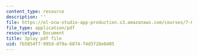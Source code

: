 ```yaml
---
content_type: resource
description: ''
file: https://ol-ocw-studio-app-production.s3.amazonaws.com/courses/7-05-general-biochemistry-spring-2020/7b5854f7995dd79a6874f4d3728e6405_7uCfPTwwYIc.pdf
file_type: application/pdf
resourcetype: Document
title: 3play pdf file
uid: 7b5854f7-995d-d79a-6874-f4d3728e6405
---
```


